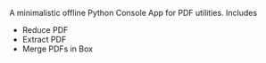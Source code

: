 A minimalistic offline Python Console App for PDF utilities. Includes
- Reduce PDF
- Extract PDF
- Merge PDFs in Box
